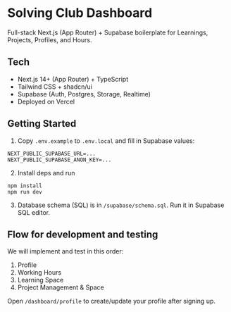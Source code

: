 # Solving Club Dashboard

Full-stack Next.js (App Router) + Supabase boilerplate for Learnings, Projects, Profiles, and Hours.

## Tech
- Next.js 14+ (App Router) + TypeScript
- Tailwind CSS + shadcn/ui
- Supabase (Auth, Postgres, Storage, Realtime)
- Deployed on Vercel

## Getting Started
1. Copy `.env.example` to `.env.local` and fill in Supabase values:
```
NEXT_PUBLIC_SUPABASE_URL=...
NEXT_PUBLIC_SUPABASE_ANON_KEY=...
```
2. Install deps and run
```
npm install
npm run dev
```
3. Database schema (SQL) is in `/supabase/schema.sql`. Run it in Supabase SQL editor.

## Flow for development and testing
We will implement and test in this order:
1) Profile
2) Working Hours
3) Learning Space
4) Project Management & Space

Open `/dashboard/profile` to create/update your profile after signing up.
